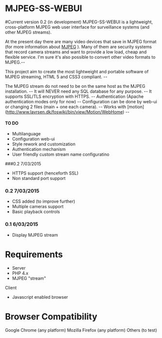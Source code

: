 # MJPEG-SS-WEBUI
#Current version 0.2 (in development)
MJPEG-SS-WEBUI is a lightweight, cross-platform MJPEG web user interface for surveillance systems (and other MJPEG streams).

At the present day there are many video devices that save in MJPEG format (for more information about [MJPEG](http://en.wikipedia.org/wiki/Motion_JPEG) ). Many of them are security systems that record camera streams and want to provide a low load, cheap and flexible service. I'm sure it's also possible to convert other video formats to MJPEG.--

This project aim to create the most lightweight and portable software of MJPEG streaming, HTML 5 and CSS3 compliant. --

The MJPEG stream do not need to be on the same host as the MJPEG installation. --
It will NEVER need any SQL database for any purpose. --
It supports SSL/TLS encryption with HTTPS. --
Authentication (Apache authentication modes only for now) --
Configuration can be done by web-ui or changing 2 files (main + one each camera). --
Works with [motion] (http://www.lavrsen.dk/foswiki/bin/view/Motion/WebHome) --

#### TO DO
- Multilanguage
- Configuration web-ui
- Style rework and customization
- Authentication mechanism
- User friendly custom stream name configuratino

###0.2 7/03/2015
- HTTPS support (henceforth SSL)
- Non standard port support

### 0.2 7/03/2015
- CSS added (to improve further)
- Multiple cameras support
- Basic playback controls

### 0.1 6/03/2015
- Display MJPEG stream

# Requirements
- Server
- PHP 4.x
- MJPEG "stream"

Client
- Javascript enabled browser

# Browser Compatibility
Google Chrome (any platform)
Mozilla Firefox (any platform)
Others (to test)
